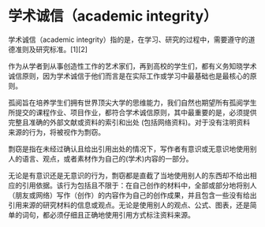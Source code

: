# 学术诚信（academic integrity）

学术诚信（academic integrity）指的是，在学习、研究的过程中，需要遵守的道德准则及研究标准。[1][2]

作为从学者到从事创造性工作的艺术家们，再到高校的学生们，都有义务知晓学术诚信原则，因为学术诚信于他们而言是在实际工作或学习中最基础也是最核心的原则。

孤阅旨在培养学生们拥有世界顶尖大学的思维能力，我们自然也期望所有孤阅学生所提交的课程作业、项目作业，都符合学术诚信原则，其中最重要的是，必须提供完整且准确的外部文献或资料的索引和出处 (包括网络资料)。对于没有注明资料来源的行为，将被视作为剽窃。

剽窃是指在未经过确认且给出引用出处的情况下，写作者有意识或无意识地使用别人的语言、观点，或者素材作为自己的(学术)内容的一部分。

无论是有意识还是无意识的行为，剽窃都是直截了当地使用别人的东西却不给出相应的引用依据。该行为包括且不限于：在自己创作的材料中，全部或部分地将别人（朋友或网络）写作（创作）的内容作为自己的创作成果，并且包含一些没有给出引用来源的研究材料的信息或观点。无论是使用别人的观点、公式、图表，还是简单的词句，都必须仔细且正确地使用引用方式标注资料来源。
